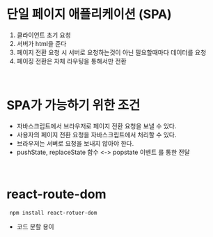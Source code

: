 # 단일 페이지 애플리케이션 (SPA)
 1. 클라이언트 초기 요청
 2. 서버가 html을 준다
 3. 페이지 전환 요청 시 서버로 요청하는것이 아닌 필요할때마다 데이터를 요청
 4. 페이징 전환은 자체 라우팅을 통해서만 전환


<br/>

# SPA가 가능하기 위한 조건
 - 자바스크립트에서 브라우저로 페이지 전환 요청을 보낼 수 있다.
 - 사용자의 페이지 전환 요청을 자바스크립트에서 처리할 수 있다.
 - 브라우저는 서버로 요청을 보내지 않아야 한다.
 - pushState, replaceState 함수 <-> popstate 이벤트 를 통한 전달

 <br/>

 # react-route-dom
  ``` npm install react-rotuer-dom```
  - 코드 분할 용이
 
